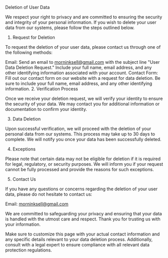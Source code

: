 Deletion of User Data

We respect your right to privacy and are committed to ensuring the security and integrity of your personal information. If you wish to delete your user data from our systems, please follow the steps outlined below.

1. Request for Deletion

To request the deletion of your user data, please contact us through one of the following methods:

Email: Send an email to morninksell@gmail.com with the subject line "User Data Deletion Request." Include your full name, email address, and any other identifying information associated with your account.
Contact Form: Fill out our contact form on our website with a request for data deletion. Be sure to include your full name, email address, and any other identifying information.
2. Verification Process

Once we receive your deletion request, we will verify your identity to ensure the security of your data. We may contact you for additional information or documentation to confirm your identity.

3. Data Deletion

Upon successful verification, we will proceed with the deletion of your personal data from our systems. This process may take up to 30 days to complete. We will notify you once your data has been successfully deleted.

4. Exceptions

Please note that certain data may not be eligible for deletion if it is required for legal, regulatory, or security purposes. We will inform you if your request cannot be fully processed and provide the reasons for such exceptions.

5. Contact Us

If you have any questions or concerns regarding the deletion of your user data, please do not hesitate to contact us:

Email: morninksell@gmail.com

We are committed to safeguarding your privacy and ensuring that your data is handled with the utmost care and respect. Thank you for trusting us with your information.

Make sure to customize this page with your actual contact information and any specific details relevant to your data deletion process. Additionally, consult with a legal expert to ensure compliance with all relevant data protection regulations.